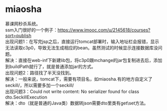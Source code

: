 # miaosha
慕课网秒杀系统。   
ssm入门很好的一个例子：https://www.imooc.com/u/2145618/courses?sort=publish    
出现问题1：在写完jsp之后，直接运行tomcat部署时，输入地址栏会报错，显示无法读取c3p0，导致无法生成相应的bean。虽然测试的时候显示连接数据库没问题。   
解决：直接在web-inf下新建lib包，将c3p0跟mchange的jar包复制进去后，添加到buildPath就行了，就是普通添加jar的方式。  
出现问题2：路径找了半天没找到。   
解决：一般来说，tomcat下，需要有项目名，如miaosha.有的地方自定义了seckill/，所以需要多加一个seckill/  
出现问题3：Could not write content: No serializer found for class dto.SeckillExecution  
解决：dto（就是普通的Java类）数据转json需要dto里类有get\set方法。
